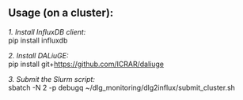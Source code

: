 ## Usage (on a cluster):

*1. Install InfluxDB client:*  
pip install influxdb

*2. Install DALiuGE:*  
pip install git+https://github.com/ICRAR/daliuge

*3. Submit the Slurm script:*  
sbatch -N 2 -p debugq ~/dlg_monitoring/dlg2influx/submit_cluster.sh


